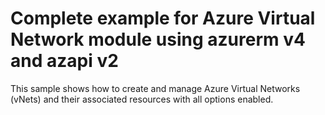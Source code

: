# Complete example for Azure Virtual Network module using azurerm v4 and azapi v2

This sample shows how to create and manage Azure Virtual Networks (vNets) and their associated resources with all options enabled.
